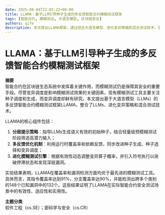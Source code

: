 ```yaml
---
date: 2025-08-04T22:02:22+08:00
title: LLAMA：基于LLM引导种子生成的多反馈智能合约模糊测试框架
tags: [智能合约, 模糊测试, 大语言模型, 区块链安全]
authors: qife
description: 本文提出LLAMA框架，通过结合大语言模型、进化变异策略和混合测试技术，显著提升智能合约模糊测试效果。实验显示其指令覆盖率达91%，分支覆盖率达90%，并能检测148个已知漏洞中的132个。
---
```


# LLAMA：基于LLM引导种子生成的多反馈智能合约模糊测试框架

**摘要**  
智能合约在区块链生态系统中发挥着关键作用，而模糊测试仍是保障其安全的重要手段。尽管变异调度是影响模糊测试效果的关键因素，现有模糊测试工具主要关注种子调度和生成，而变异调度却鲜有研究。本文提出基于大语言模型（LLMs）的多反馈智能合约模糊测试框架LLAMA，整合了LLMs、进化变异策略和混合测试技术。

LLAMA的核心组件包括：
1. **分层提示策略**：指导LLMs生成语义有效的初始种子，结合轻量级预模糊测试阶段筛选高潜力输入；
2. **多反馈优化机制**：利用运行时覆盖率和依赖反馈，同步改进种子生成、种子选择和变异调度；
3. **进化模糊测试引擎**：根据有效性动态调整变异算子概率，并引入符号执行以突破停滞状态和发现深层漏洞。

实验结果表明，LLAMA在覆盖率和漏洞检测方面均优于最先进的模糊测试工具。具体而言，其指令覆盖率达到91%，分支覆盖率达90%，并能检测出跨多个类别的148个已知漏洞中的132个。这些结果证明了LLAMA在实际智能合约安全测试场景中的有效性、适应性和实用性。

**主题分类**  
软件工程（cs.SE）；密码学与安全（cs.CR）